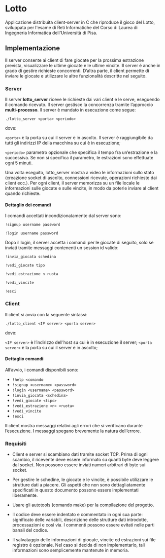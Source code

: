 # Lotto
Applicazione distribuita client-server in C che riproduce il gioco del Lotto, sviluppata per l'esame di Reti Informatiche del Corso di Laurea di Ingegneria Informatica dell'Università di Pisa.

## Implementazione
Il server consente ai client di fare giocate per la prossima estrazione prevista, visualizzare le ultime giocate e le ultime vincite. Il server è anche in grado di gestire richieste concorrenti. 
D’altra parte, il client permette di inviare le giocate e utilizzare le altre funzionalità descritte nel seguito.

### Server
Il server **lotto_server** riceve le richieste dai vari client e le serve, eseguendo il comando ricevuto. Il server gestisce la concorrenza tramite l’approccio **multi-processo**. Il server è mandato in esecuzione come segue:

`./lotto_server <porta> <periodo>`

dove:

`<porta>` è la porta su cui il server è in ascolto. Il server è raggiungibile da tutti gli indirizzi IP della macchina su cui è in esecuzione;

`<periodo>` parametro opzionale che specifica il tempo fra un’estrazione e la successiva. Se non si specifica il parametro, le estrazioni sono effettuate ogni 5 minuti.

Una volta eseguito, lotto_server mostra a video le informazioni sullo stato (creazione socket di ascolto, connessioni ricevute, operazioni richieste dai client ecc.). Per ogni client, il server memorizza su un file locale le informazioni sulle giocate e sulle vincite, in modo da poterle inviare al client quando richieste.

#### Dettaglio dei comandi
I comandi accettati incondizionatamente dal server sono:

`!signup username password`

`!login username password`

Dopo il login, il server accetta i comandi per le giocate di seguito, solo se inviati tramite messaggi contenenti un session id valido:

`!invia_giocata schedina`

`!vedi_giocate tipo`

`!vedi_estrazione n ruota`

`!vedi_vincite`

`!esci`

### Client
Il client si avvia con la seguente sintassi:

`./lotto_client <IP server> <porta server>`

dove:

`<IP server>` è l’indirizzo dell’host su cui è in esecuzione il server;
`<porta server>` è la porta su cui il server è in ascolto;

#### Dettaglio comandi
All’avvio, i comandi disponibili sono:
* `!help <comando`
* `!signup <username> <password>`
* `!login <username> <password>`
* `!invia_giocata <schedina>`
* `!vedi_giocate <tipo>`
* `!vedi_estrazione <n> <ruota>`
* `!vedi_vincite`
* `!esci`

Il client mostra messaggi relativi agli errori che si verificano durante l’esecuzione. I messaggi spegano brevemente la natura dell’errore. 

### Requisiti
* Client e server si scambiano dati tramite socket TCP. Prima di ogni scambio, il ricevente deve essere informato su quanti byte deve leggere dal socket. Non possono essere inviati numeri arbitrari di byte sui socket.

* Per gestire le schedine, le giocate e le vincite, è possibile utilizzare le strutture dati a piacere. Gli aspetti che non sono dettagliatamente specificati in questo documento possono essere implementati liberamente.

* Usare gli autotools (comando make) per la compilazione del progetto.

* Il codice deve essere indentato e commentato in ogni sua parte: significato delle variabili, descrizione delle strutture dati introdotte, processazioni e così via. I commenti possono essere evitati nelle parti banali del codice.

* Il salvataggio delle informazioni di giocate, vincite ed estrazioni sui file registro è opzionale. Nel caso si decida di non implementarlo, tali informazioni sono semplicemente mantenute in memoria.



